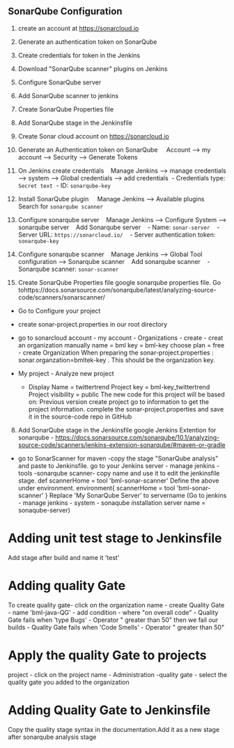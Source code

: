 ## SonarQube Configuration 
1. create an account  at https://sonarcloud.io
2. Generate an authentication token on SonarQube
3. Create credentials for token in the Jenkins
4. Download "SonarQube scanner" plugins on Jenkins
5. Configure SonarQube server
6. Add SonarQube scanner to jenkins
7. Create SonarQube Properties file
8. Add SonarQube stage in the Jenkinsfile

1. Create Sonar cloud account on https://sonarcloud.io
2. Generate an Authentication token on SonarQube
    Account --> my account --> Security --> Generate Tokens 

3. On Jenkins create credentials 
   Manage Jenkins --> manage credentials --> system --> Global credentials --> add credentials
 - Credentials type: `Secret text`
 - ID: `sonarqube-key`

4. Install SonarQube plugin
    Manage Jenkins --> Available plugins 
    Search for `sonarqube scanner`

5. Configure sonarqube server 
   Manage Jenkins --> Configure System --> sonarqube server 
   Add Sonarqube server 
   - Name: `sonar-server`
   - Server URL: `https://sonarcloud.io/`
   - Server authentication token: `sonarqube-key`

6. Configure sonarqube scanner 
   Manage Jenkins --> Global Tool configuration --> Sonarqube scanner 
   Add sonarqube scanner 
   - Sonarqube scanner: `sonar-scanner`
7. Create SonarQube Properties file
google sonarqube properties file.
Go tohttps://docs.sonarsource.com/sonarqube/latest/analyzing-source-code/scanners/sonarscanner/
-   Go to Configure your project
-   create sonar-project.properties in our root directory
- go to sonarcloud account - my account - Organizations - create - creat an organization manually 
name = bml
key = bml-key
choose plan = free - create Organization
When preparing the sonar-project.properties : sonar.organzation=bmltek-key . This should be the organization key.

- My project - Analyze new project
    - Display Name = twittertrend
    Project key = bml-key_twittertrend
    Project visibility = public
    The new code for this project will be based on: Previous version
    create project
    go to information to get the project information.
complete the sonar-project.properties and save it in the source-code repo in GitHub

8. Add SonarQube stage in the Jenkinsfile
google Jenkins Extention for sonarqube - https://docs.sonarsource.com/sonarqube/10.1/analyzing-source-code/scanners/jenkins-extension-sonarqube/#maven-or-gradle

- go to SonarScanner for maven
-copy the stage "SonarQube analysis" and paste to Jenkinsfile.
go to your Jenkins server - manage jenkins - tools -sonarqube scanner- copy name and use it to edit the jenkinsfile stage.
    def scannerHome = tool 'bml-sonar-scanner'
Define the above under environment.
environment{
            scannerHome = tool 'bml-sonar-scanner'
        }
Replace 'My SonarQube Server' to servername (Go to jenkins - manage jenkins - system - sonaqube installation server name = sonaqube-server)
# Adding unit test stage to Jenkinsfile
Add stage after build and name it 'test'
# Adding quality Gate
To create quality gate- click on the organization name - create Quality Gate - name 'bml-java-QG' - add condition - where "on overall code" - Quality Gate fails when 'type Bugs' - Operator " greater than 50" then we fail our builds - Quality Gate fails when 'Code Smells' - Operator " greater than 50"
# Apply the quality Gate to projects
project - click on the project name - Administration -quality gate - select the quality gate you added to the organization
# Adding Quality Gate to Jenkinsfile
Copy the quality stage syntax in the documentation.Add it as a new stage after sonarqube analysis stage

